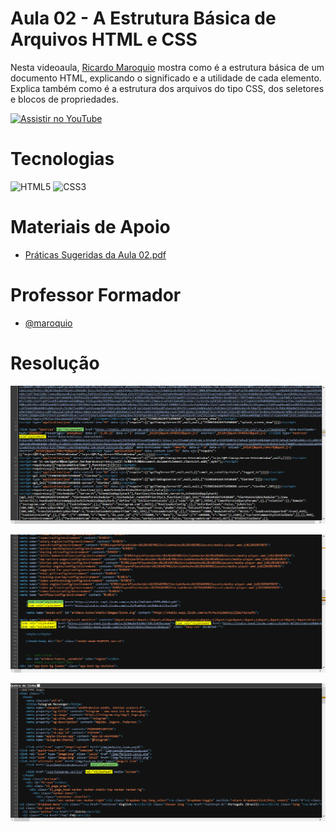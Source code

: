 
#  Aula 02 - A Estrutura Básica de Arquivos HTML e CSS

Nesta videoaula, [Ricardo Maroquio](https://github.com/maroquio) mostra como é a estrutura básica de um documento HTML, explicando o significado e a utilidade de cada elemento. Explica também como é a estrutura dos arquivos do tipo CSS, dos seletores e blocos de propriedades.

[![Assistir no YouTube](https://img.youtube.com/vi/j8_Zz_VH1cI/maxresdefault.jpg)](https://youtu.be/j8_Zz_VH1cI)


# Tecnologias

![HTML5](https://img.shields.io/badge/HTML5-d84924?style=for-the-badge&logo=html5&logoColor=white)
![CSS3](https://img.shields.io/badge/CSS3-2449d8?style=for-the-badge&logo=css3&logoColor=white)


# Materiais de Apoio

 - [Práticas Sugeridas da Aula 02.pdf](./Assets/Pr%C3%A1ticas%20Sugeridas%20da%20Aula%2002.pdf)


# Professor Formador

- [@maroquio](https://github.com/maroquio)


# Resolução

![Screenshot 1](./Instagram%20-%202.png)

![Screenshot 2](./LinkedIn%20-%205.png)

![Screenshot 3](./Telegram%20-%202.png)
